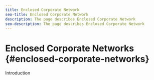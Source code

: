 ```yaml
---
title: Enclosed Corporate Network
seo-title: Enclosed Corporate Network
description: The page describes Enclosed Corporate Network
seo-description: The page describes Enclosed Corporate Network
---
```


# Enclosed Corporate Networks {#enclosed-corporate-networks}

Introduction